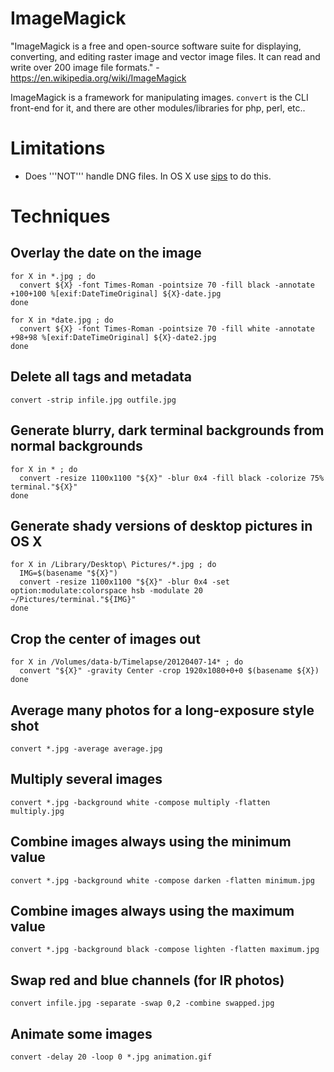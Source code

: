 # ImageMagick

"ImageMagick is a free and open-source software suite for displaying, converting, and editing raster image and vector image files. It can read and write over 200 image file formats." - <https://en.wikipedia.org/wiki/ImageMagick>

ImageMagick is a framework for manipulating images. `convert` is the CLI front-end for it, and there are other modules/libraries for php, perl, etc..

# Limitations

* Does '''NOT''' handle DNG files. In OS X use [sips](sips) to do this.

# Techniques

## Overlay the date on the image

```
for X in *.jpg ; do
  convert ${X} -font Times-Roman -pointsize 70 -fill black -annotate +100+100 %[exif:DateTimeOriginal] ${X}-date.jpg
done

for X in *date.jpg ; do
  convert ${X} -font Times-Roman -pointsize 70 -fill white -annotate +98+98 %[exif:DateTimeOriginal] ${X}-date2.jpg
done
```

## Delete all tags and metadata

```
convert -strip infile.jpg outfile.jpg
```

## Generate blurry, dark terminal backgrounds from normal backgrounds

```
for X in * ; do
  convert -resize 1100x1100 "${X}" -blur 0x4 -fill black -colorize 75% terminal."${X}"
done
```

## Generate shady versions of desktop pictures in OS X

```
for X in /Library/Desktop\ Pictures/*.jpg ; do
  IMG=$(basename "${X}")
  convert -resize 1100x1100 "${X}" -blur 0x4 -set option:modulate:colorspace hsb -modulate 20 ~/Pictures/terminal."${IMG}"
done
```

## Crop the center of images out

```
for X in /Volumes/data-b/Timelapse/20120407-14* ; do
  convert "${X}" -gravity Center -crop 1920x1080+0+0 $(basename ${X})
done
```

## Average many photos for a long-exposure style shot

```
convert *.jpg -average average.jpg
```

## Multiply several images

```
convert *.jpg -background white -compose multiply -flatten multiply.jpg
```

## Combine images always using the minimum value

```
convert *.jpg -background white -compose darken -flatten minimum.jpg
```

## Combine images always using the maximum value

```
convert *.jpg -background black -compose lighten -flatten maximum.jpg
```

## Swap red and blue channels (for IR photos)

```
convert infile.jpg -separate -swap 0,2 -combine swapped.jpg
```

## Animate some images

```
convert -delay 20 -loop 0 *.jpg animation.gif
```
